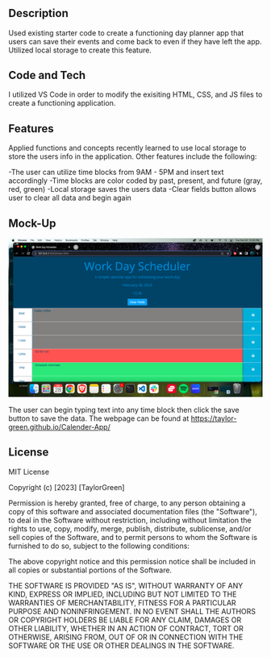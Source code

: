 # <Calendar-App>

## Description

Used existing starter code to create a functioning day planner app that users can save their events and come back to even if they have left the app. Utilized local storage to create this feature.



## Code and Tech

I utilized VS Code in order to modify the exisiting HTML, CSS, and JS files to create a functioning application. 



## Features

Applied functions and concepts recently learned to use local storage to store the users info in the application. Other features include the following:


-The user can utilize time blocks from 9AM - 5PM and insert text accordingly
-Time blocks are color coded by past, present, and future 
(gray, red, green)
-Local storage saves the users data
-Clear fields button allows user to clear all data and begin again


## Mock-Up


![The following image shows the web application's appearance and functionality:](assets/calendar-app.png)


The user can begin typing text into any time block then click the save button to save the data. 
The webpage can be found at 
 https://taylor-green.github.io/Calender-App/

## License

MIT License

Copyright (c) [2023] [TaylorGreen]

Permission is hereby granted, free of charge, to any person obtaining a copy
of this software and associated documentation files (the "Software"), to deal
in the Software without restriction, including without limitation the rights
to use, copy, modify, merge, publish, distribute, sublicense, and/or sell
copies of the Software, and to permit persons to whom the Software is
furnished to do so, subject to the following conditions:

The above copyright notice and this permission notice shall be included in all
copies or substantial portions of the Software.

THE SOFTWARE IS PROVIDED "AS IS", WITHOUT WARRANTY OF ANY KIND, EXPRESS OR
IMPLIED, INCLUDING BUT NOT LIMITED TO THE WARRANTIES OF MERCHANTABILITY,
FITNESS FOR A PARTICULAR PURPOSE AND NONINFRINGEMENT. IN NO EVENT SHALL THE
AUTHORS OR COPYRIGHT HOLDERS BE LIABLE FOR ANY CLAIM, DAMAGES OR OTHER
LIABILITY, WHETHER IN AN ACTION OF CONTRACT, TORT OR OTHERWISE, ARISING FROM,
OUT OF OR IN CONNECTION WITH THE SOFTWARE OR THE USE OR OTHER DEALINGS IN THE
SOFTWARE.